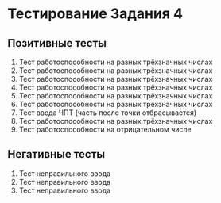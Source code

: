 # Тестирование Задания 4

## Позитивные тесты

1. Тест работоспособности на разных трёхзначных числах
2. Тест работоспособности на разных трёхзначных числах
3. Тест работоспособности на разных трёхзначных числах
4. Тест работоспособности на разных трёхзначных числах
5. Тест работоспособности на разных трёхзначных числах
6. Тест работоспособности на разных трёхзначных числах
7. Тест ввода ЧПТ (часть после точки отбрасывается)
8. Тест работоспособности на разных трёхзначных числах
9. Тест работоспособности на отрицательном числе

## Негативные тесты

1. Тест неправильного ввода
2. Тест неправильного ввода
3. Тест неправильного ввода
